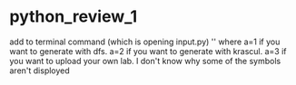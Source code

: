 # python_review_1
add to terminal command (which is opening input.py)  '<a>' 
where  a=1 if you want to generate with dfs.
a=2 if you want to generate with krascul.
a=3 if you want to upload your own lab.
 I don't know why some of the symbols aren't disployed
 
